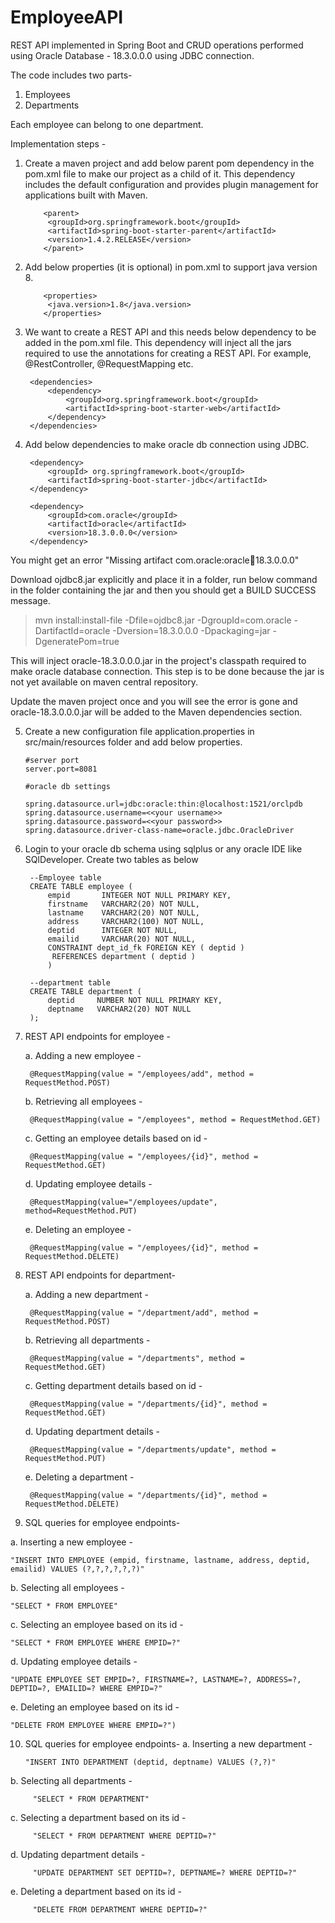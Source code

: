 # EmployeeAPI
REST API implemented in Spring Boot and CRUD operations performed using Oracle Database - 18.3.0.0.0 using JDBC connection.

The code includes two parts-
1. Employees
2. Departments

Each employee can belong to one department.

Implementation steps -

1. Create a maven project and add below parent pom dependency in the pom.xml file to make our project as a child of it. This dependency includes the default configuration and provides plugin management for applications built with Maven.

           <parent>
			<groupId>org.springframework.boot</groupId>
			<artifactId>spring-boot-starter-parent</artifactId>
			<version>1.4.2.RELEASE</version>
           </parent>
	   
2. Add below properties (it is optional) in pom.xml to support java version 8.

           <properties>
			<java.version>1.8</java.version>
           </properties>
	    
3. We want to create a REST API and this needs below dependency to be added in the pom.xml file. This dependency will inject all the jars required to use the annotations for creating a REST API. For example, @RestController, @RequestMapping etc.

		<dependencies>
			<dependency>
				<groupId>org.springframework.boot</groupId>
				<artifactId>spring-boot-starter-web</artifactId>
			</dependency>
		</dependencies>

4. Add below dependencies to make oracle db connection using JDBC.

		<dependency>
			<groupId> org.springframework.boot</groupId>
			<artifactId>spring-boot-starter-jdbc</artifactId>
		</dependency>

		<dependency>
			<groupId>com.oracle</groupId>
			<artifactId>oracle</artifactId>
			<version>18.3.0.0.0</version>
		</dependency>
		
You might get an error "Missing artifact com.oracle:oracle:jar:18.3.0.0.0"

Download ojdbc8.jar explicitly and place it in a folder, run below command in the folder containing the jar and then you should get a BUILD SUCCESS message.
> mvn install:install-file -Dfile=ojdbc8.jar -DgroupId=com.oracle -DartifactId=oracle -Dversion=18.3.0.0.0 -Dpackaging=jar -DgeneratePom=true

This will inject oracle-18.3.0.0.0.jar in the project's classpath required to make oracle database connection. This step is to be done because the jar is not yet available on maven central repository. 

Update the maven project once and you will see the error is gone and oracle-18.3.0.0.0.jar will be added to the Maven dependencies section.

5. Create a new configuration file application.properties in src/main/resources folder and add below properties.

	   #server port
	   server.port=8081

	   #oracle db settings

	   spring.datasource.url=jdbc:oracle:thin:@localhost:1521/orclpdb
	   spring.datasource.username=<<your username>>
	   spring.datasource.password=<<your password>>
	   spring.datasource.driver-class-name=oracle.jdbc.OracleDriver
           
	   
6. Login to your oracle db schema using sqlplus or any oracle IDE like SQlDeveloper. Create two tables as below

		--Employee table
		CREATE TABLE employee (
    		empid       INTEGER NOT NULL PRIMARY KEY,
    		firstname   VARCHAR2(20) NOT NULL,
    		lastname    VARCHAR2(20) NOT NULL,
    		address     VARCHAR2(100) NOT NULL,
    		deptid      INTEGER NOT NULL,
    		emailid     VARCHAR(20) NOT NULL,
    		CONSTRAINT dept_id_fk FOREIGN KEY ( deptid )
       		 REFERENCES department ( deptid )
            )

		--department table
		CREATE TABLE department (
		    deptid     NUMBER NOT NULL PRIMARY KEY,
		    deptname   VARCHAR2(20) NOT NULL
		);
		
7. REST API endpoints for employee -

	a. Adding a new employee - 

		@RequestMapping(value = "/employees/add", method = RequestMethod.POST)

	b. Retrieving all employees -

		@RequestMapping(value = "/employees", method = RequestMethod.GET)

	c. Getting an employee details based on id -

	    @RequestMapping(value = "/employees/{id}", method = RequestMethod.GET)

	d. Updating employee details - 

	    @RequestMapping(value="/employees/update", method=RequestMethod.PUT)

	e. Deleting an employee - 

	    @RequestMapping(value = "/employees/{id}", method = RequestMethod.DELETE)
	   
8. REST API endpoints for department-

	a. Adding a new department - 

	    @RequestMapping(value = "/department/add", method = RequestMethod.POST)

	b. Retrieving all departments -

	    @RequestMapping(value = "/departments", method = RequestMethod.GET)

	c. Getting department details based on id -

	    @RequestMapping(value = "/departments/{id}", method = RequestMethod.GET)

	d. Updating department details - 

	    @RequestMapping(value = "/departments/update", method = RequestMethod.PUT)

	e. Deleting a department - 

	    @RequestMapping(value = "/departments/{id}", method = RequestMethod.DELETE)
	   
9. SQL queries for employee endpoints-

a. Inserting a new employee - 
   			
	"INSERT INTO EMPLOYEE (empid, firstname, lastname, address, deptid, emailid) VALUES (?,?,?,?,?,?)"
	
b. Selecting all employees - 
           
	"SELECT * FROM EMPLOYEE"
	
c. Selecting an employee based on its id - 
           
	"SELECT * FROM EMPLOYEE WHERE EMPID=?"
	
d. Updating employee details - 
           
	"UPDATE EMPLOYEE SET EMPID=?, FIRSTNAME=?, LASTNAME=?, ADDRESS=?, DEPTID=?, EMAILID=? WHERE EMPID=?"
	
e. Deleting an employee based on its id - 
           
	"DELETE FROM EMPLOYEE WHERE EMPID=?")
	   
 10. SQL queries for employee endpoints-
   a. Inserting a new department - 
   			
	     "INSERT INTO DEPARTMENT (deptid, deptname) VALUES (?,?)"
   b. Selecting all departments - 
           
	     "SELECT * FROM DEPARTMENT"
   c. Selecting a department based on its id - 
           
	     "SELECT * FROM DEPARTMENT WHERE DEPTID=?"
   d. Updating department details - 
           
	     "UPDATE DEPARTMENT SET DEPTID=?, DEPTNAME=? WHERE DEPTID=?"
   e. Deleting a department based on its id - 
           
	     "DELETE FROM DEPARTMENT WHERE DEPTID=?"
		
		
		

